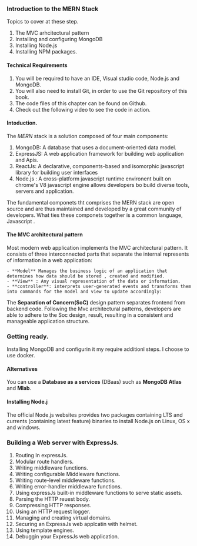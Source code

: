 ### Introduction to the MERN Stack

Topics to cover at these step.

1. The MVC arhcitectural pattern
2. Installing and configuring MongoDB
3. Installing Node.js
4. Installing NPM packages.

#### Technical Requirements

1. You will be required to have an IDE, Visual studio code, Node.js and MongoDB.
2. You will also need to install Git, in order to use the Git repository of this book.
3. The code files of this chapter can be found on Github. 
4. Check out the following video to see the code in action.

#### Intoduction.
The *MERN* stack is a solution composed of four main components:

1. MongoDB: A database that uses a document-oriented data model.
2. ExpressJS: A web application framework for building web application  and Apis.
3. ReactJs: A declarative, components-based and isomorphic javascript library for building user interfaces
4. Node.js : A cross-platform javascript runtime environent built on chrome's V8 javascript engine allows developers bo build diverse tools, servers and application. 

The fundamental componets tht comprises the MERN stack are open source and are thus maintained and developed by a great community of developers. What ties these componets together is a common language, Javascript
.

#### The MVC architectural pattern

Most modern web application implements the MVC architectural pattern. It consists of three interconnected parts that separate the internal represents of information in a web application:

    - **Model** Manages the business logic of an application that determines how data should be stored , created and modified.
    - **View** : Any visual representation of the data or information.
    - **controller**: interprets user-generated events and transforms them into commands for the model and view to update accordingly:

The **Separation of Concern(SoC)** design pattern separates frontend from backend code. Following the Mvc architectural patterns, developers are able to adhere to the Soc design, result, resulting in a consistent and manageable application structure.

### Getting ready.

Installing MongoDB and configurin it my require additionl steps. I choose to use docker.

#### Alternatives
You can use a **Database as a services** (DBaas) such as **MongoDB Atlas** and **Mlab**.

#### Installing Node.j

The official Node.js websites provides two packages containing LTS and currents (containing latest feature) binaries to install Node.js on Linux, OS x and windows.


### Building a Web server with ExpressJs.
1. Routing In expressJs.
2. Modular route handlers.
3. Writing middleware functions.
4. Writing configurable Middleware functions.
5. Writing route-level middleware functions.
6. Writing error-handler middleware functions.
7. Using expressJs built-in middleware functions to serve static assets.
8. Parsing the HTTP reuest body.
9. Compressing HTTP responses.
8. Using an HTTP request logger.
9. Managing and creating virtual domains.
10. Securing an ExpressJs web applcatin with helmet.
11. Using template engines.
12. Debuggin your ExpressJs web application.




